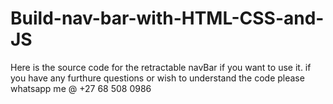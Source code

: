 # Build-nav-bar-with-HTML-CSS-and-JS
Here is the source code for the retractable navBar if you want to use it. 
if you have any furthure questions or wish to understand the code please whatsapp me @ +27 68 508 0986 
